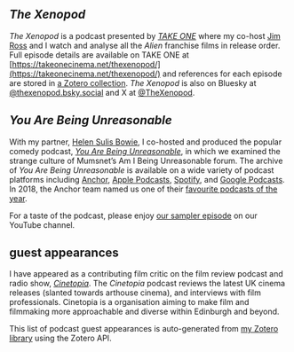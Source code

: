 ## *The Xenopod*

*The Xenopod* is a podcast presented by [*TAKE ONE*](https://takeonecinema.net/) where my co-host [Jim Ross](https://twitter.com/JimGR) and I watch and analyse all the *Alien* franchise films in release order. Full episode details are available on TAKE ONE at [https://takeonecinema.net/thexenopod/](https://takeonecinema.net/thexenopod/) and references for each episode are stored in [a Zotero collection](https://www.zotero.org/simonxix/collections/NKB296WP). *The Xenopod* is also on Bluesky at [@thexenopod.bsky.social](https://bsky.app/profile/thexenopod.bsky.social) and X at [@TheXenopod](https://twitter.com/TheXenopod).

## *You Are Being Unreasonable*

With my partner, [Helen Sulis Bowie](http://helensulisbowie.co.uk/), I co-hosted and produced the popular comedy podcast, *[You Are Being Unreasonable](https://anchor.fm/yabu)*, in which we examined the strange culture of Mumsnet’s Am I Being Unreasonable forum. The archive of *You Are Being Unreasonable* is available on a wide variety of podcast platforms including [Anchor](https://anchor.fm/yabu), [Apple Podcasts](https://itunes.apple.com/gb/podcast/you-are-being-unreasonable/id1335692560?mt=2), [Spotify](https://open.spotify.com/show/1XUP0AxN8i150tktw3YU5Z), and [Google Podcasts](https://www.google.com/podcasts?feed=aHR0cHM6Ly9hbmNob3IuZm0vcy8yYTQyZDkwL3BvZGNhc3QvcnNz). In 2018, the Anchor team named us one of their [favourite podcasts of the year](https://medium.com/anchor/the-anchor-teams-favorite-podcasts-of-2018-created-by-you-4a57ea8606be).

For a taste of the podcast, please enjoy [our sampler episode](https://www.youtube.com/watch?v=UcGsj6BxgCM) on our YouTube channel.

## guest appearances

I have appeared as a contributing film critic on the film review podcast and radio show, *[Cinetopia](https://anchor.fm/cinetopia/)*. The *Cinetopia* podcast reviews the latest UK cinema releases (slanted towards arthouse cinema), and interviews with film professionals. Cinetopia is a organisation aiming to make film and filmmaking more approachable and diverse within Edinburgh and beyond.

This list of podcast guest appearances is auto-generated from [my Zotero library](https://www.zotero.org/simonxix) using the Zotero API.

